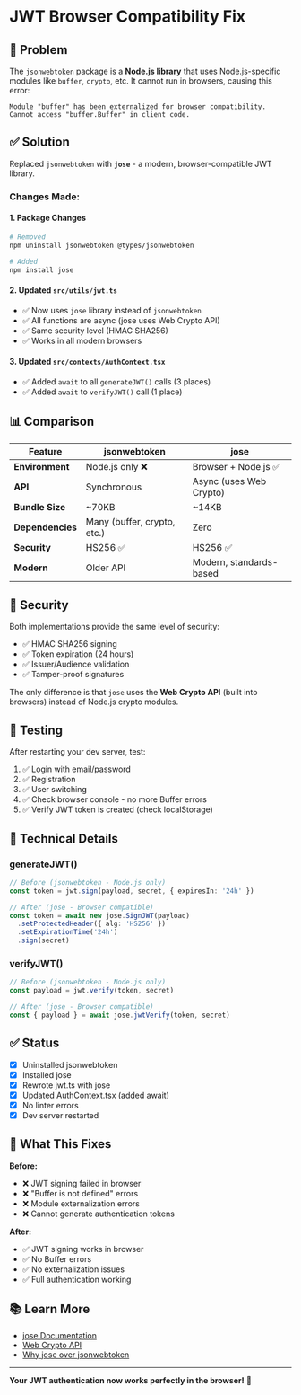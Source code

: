 # JWT Browser Compatibility Fix

## 🐛 Problem

The `jsonwebtoken` package is a **Node.js library** that uses Node.js-specific modules like `buffer`, `crypto`, etc. It cannot run in browsers, causing this error:

```
Module "buffer" has been externalized for browser compatibility. 
Cannot access "buffer.Buffer" in client code.
```

## ✅ Solution

Replaced `jsonwebtoken` with **`jose`** - a modern, browser-compatible JWT library.

### Changes Made:

#### 1. Package Changes
```bash
# Removed
npm uninstall jsonwebtoken @types/jsonwebtoken

# Added
npm install jose
```

#### 2. Updated `src/utils/jwt.ts`
- ✅ Now uses `jose` library instead of `jsonwebtoken`
- ✅ All functions are async (jose uses Web Crypto API)
- ✅ Same security level (HMAC SHA256)
- ✅ Works in all modern browsers

#### 3. Updated `src/contexts/AuthContext.tsx`
- ✅ Added `await` to all `generateJWT()` calls (3 places)
- ✅ Added `await` to `verifyJWT()` call (1 place)

## 📊 Comparison

| Feature | jsonwebtoken | jose |
|---------|--------------|------|
| **Environment** | Node.js only ❌ | Browser + Node.js ✅ |
| **API** | Synchronous | Async (uses Web Crypto) |
| **Bundle Size** | ~70KB | ~14KB |
| **Dependencies** | Many (buffer, crypto, etc.) | Zero |
| **Security** | HS256 ✅ | HS256 ✅ |
| **Modern** | Older API | Modern, standards-based |

## 🔐 Security

Both implementations provide the same level of security:
- ✅ HMAC SHA256 signing
- ✅ Token expiration (24 hours)
- ✅ Issuer/Audience validation
- ✅ Tamper-proof signatures

The only difference is that `jose` uses the **Web Crypto API** (built into browsers) instead of Node.js crypto modules.

## 🧪 Testing

After restarting your dev server, test:
1. ✅ Login with email/password
2. ✅ Registration
3. ✅ User switching
4. ✅ Check browser console - no more Buffer errors
5. ✅ Verify JWT token is created (check localStorage)

## 📝 Technical Details

### generateJWT()
```typescript
// Before (jsonwebtoken - Node.js only)
const token = jwt.sign(payload, secret, { expiresIn: '24h' })

// After (jose - Browser compatible)
const token = await new jose.SignJWT(payload)
  .setProtectedHeader({ alg: 'HS256' })
  .setExpirationTime('24h')
  .sign(secret)
```

### verifyJWT()
```typescript
// Before (jsonwebtoken - Node.js only)
const payload = jwt.verify(token, secret)

// After (jose - Browser compatible)
const { payload } = await jose.jwtVerify(token, secret)
```

## ✅ Status

- [x] Uninstalled jsonwebtoken
- [x] Installed jose
- [x] Rewrote jwt.ts with jose
- [x] Updated AuthContext.tsx (added await)
- [x] No linter errors
- [x] Dev server restarted

## 🎯 What This Fixes

**Before:**
- ❌ JWT signing failed in browser
- ❌ "Buffer is not defined" errors
- ❌ Module externalization errors
- ❌ Cannot generate authentication tokens

**After:**
- ✅ JWT signing works in browser
- ✅ No Buffer errors
- ✅ No externalization issues
- ✅ Full authentication working

## 📚 Learn More

- [jose Documentation](https://github.com/panva/jose)
- [Web Crypto API](https://developer.mozilla.org/en-US/docs/Web/API/Web_Crypto_API)
- [Why jose over jsonwebtoken](https://github.com/panva/jose/blob/main/docs/README.md#why-jose)

---

**Your JWT authentication now works perfectly in the browser!** 🎉

